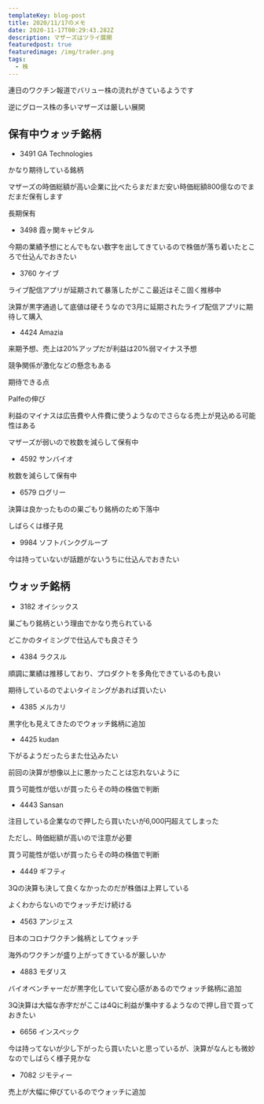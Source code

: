 ```yaml
---
templateKey: blog-post
title: 2020/11/17のメモ
date: 2020-11-17T00:29:43.282Z
description: マザーズはツライ展開
featuredpost: true
featuredimage: /img/trader.png
tags:
  - 株
---
```

連日のワクチン報道でバリュー株の流れがきているようです

逆にグロース株の多いマザーズは厳しい展開

## 保有中ウォッチ銘柄

* 3491 GA Technologies

かなり期待している銘柄

マザーズの時価総額が高い企業に比べたらまだまだ安い時価総額800億なのでまだまだ保有します

長期保有

* 3498 霞ヶ関キャピタル

今期の業績予想にとんでもない数字を出してきているので株価が落ち着いたところで仕込んでおきたい

* 3760 ケイブ

ライブ配信アプリが延期されて暴落したがここ最近はそこ固く推移中

決算が黒字通過して底値は硬そうなので3月に延期されたライブ配信アプリに期待して購入

* 4424 Amazia

来期予想、売上は20%アップだが利益は20%弱マイナス予想

競争関係が激化などの懸念もある

期待できる点

Palfeの伸び

利益のマイナスは広告費や人件費に使うようなのでさらなる売上が見込める可能性はある

マザーズが弱いので枚数を減らして保有中

* 4592 サンバイオ

枚数を減らして保有中

* 6579 ログリー

決算は良かったものの巣ごもり銘柄のため下落中

しばらくは様子見

* 9984 ソフトバンクグループ

今は持っていないが話題がないうちに仕込んでおきたい

## ウォッチ銘柄

* 3182 オイシックス

巣ごもり銘柄という理由でかなり売られている

どこかのタイミングで仕込んでも良さそう

* 4384 ラクスル

順調に業績は推移しており、プロダクトを多角化できているのも良い

期待しているのでよいタイミングがあれば買いたい

* 4385 メルカリ

黒字化も見えてきたのでウォッチ銘柄に追加

* 4425 kudan

下がるようだったらまた仕込みたい

前回の決算が想像以上に悪かったことは忘れないように

買う可能性が低いが買ったらその時の株価で判断

* 4443 Sansan

注目している企業なので押したら買いたいが6,000円超えてしまった

ただし、時価総額が高いので注意が必要

買う可能性が低いが買ったらその時の株価で判断

* 4449 ギフティ

3Qの決算も決して良くなかったのだが株価は上昇している

よくわからないのでウォッチだけ続ける

* 4563 アンジェス

日本のコロナワクチン銘柄としてウォッチ

海外のワクチンが盛り上がってきているが厳しいか

* 4883 モダリス

バイオベンチャーだが黒字化していて安心感があるのでウォッチ銘柄に追加

3Q決算は大幅な赤字だがここは4Qに利益が集中するようなので押し目で買っておきたい

* 6656 インスペック

今は持ってないが少し下がったら買いたいと思っているが、決算がなんとも微妙なのでしばらく様子見かな

* 7082 ジモティー

売上が大幅に伸びているのでウォッチに追加